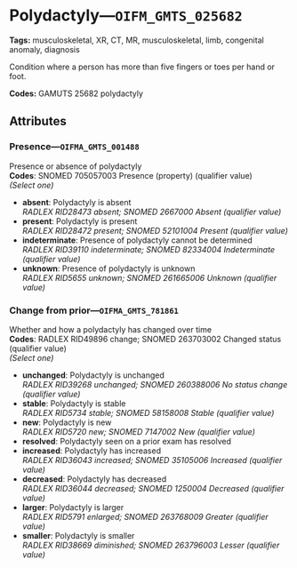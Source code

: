 # Polydactyly—`OIFM_GMTS_025682`

**Tags:** musculoskeletal, XR, CT, MR, musculoskeletal, limb, congenital anomaly, diagnosis

Condition where a person has more than five fingers or toes per hand or foot.

**Codes:** GAMUTS 25682 polydactyly

## Attributes

### Presence—`OIFMA_GMTS_001488`

Presence or absence of polydactyly  
**Codes**: SNOMED 705057003 Presence (property) (qualifier value)  
*(Select one)*

- **absent**: Polydactyly is absent  
_RADLEX RID28473 absent; SNOMED 2667000 Absent (qualifier value)_
- **present**: Polydactyly is present  
_RADLEX RID28472 present; SNOMED 52101004 Present (qualifier value)_
- **indeterminate**: Presence of polydactyly cannot be determined  
_RADLEX RID39110 indeterminate; SNOMED 82334004 Indeterminate (qualifier value)_
- **unknown**: Presence of polydactyly is unknown  
_RADLEX RID5655 unknown; SNOMED 261665006 Unknown (qualifier value)_

### Change from prior—`OIFMA_GMTS_781861`

Whether and how a polydactyly has changed over time  
**Codes**: RADLEX RID49896 change; SNOMED 263703002 Changed status (qualifier value)  
*(Select one)*

- **unchanged**: Polydactyly is unchanged  
_RADLEX RID39268 unchanged; SNOMED 260388006 No status change (qualifier value)_
- **stable**: Polydactyly is stable  
_RADLEX RID5734 stable; SNOMED 58158008 Stable (qualifier value)_
- **new**: Polydactyly is new  
_RADLEX RID5720 new; SNOMED 7147002 New (qualifier value)_
- **resolved**: Polydactyly seen on a prior exam has resolved  
- **increased**: Polydactyly has increased  
_RADLEX RID36043 increased; SNOMED 35105006 Increased (qualifier value)_
- **decreased**: Polydactyly has decreased  
_RADLEX RID36044 decreased; SNOMED 1250004 Decreased (qualifier value)_
- **larger**: Polydactyly is larger  
_RADLEX RID5791 enlarged; SNOMED 263768009 Greater (qualifier value)_
- **smaller**: Polydactyly is smaller  
_RADLEX RID38669 diminished; SNOMED 263796003 Lesser (qualifier value)_